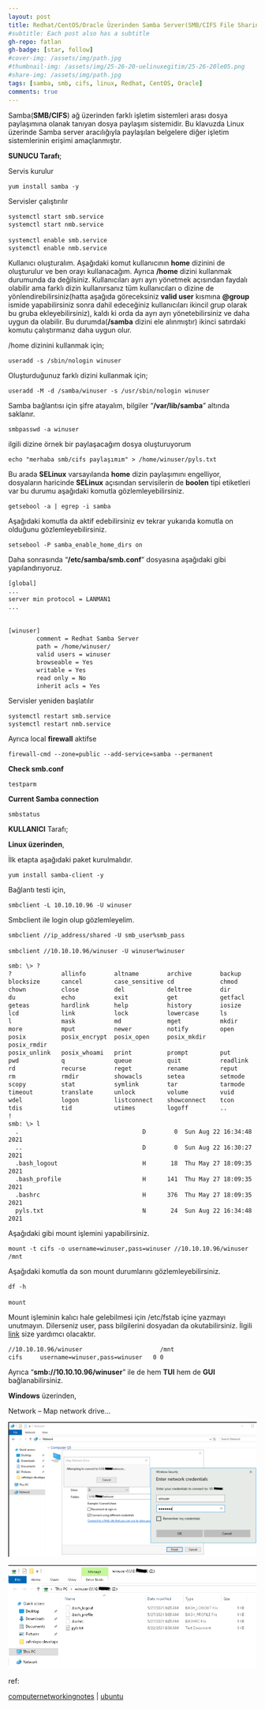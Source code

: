 ```yaml
---
layout: post
title: Redhat/CentOS/Oracle Üzerinden Samba Server(SMB/CIFS File Sharing) Kurulum ve Konfigürasyonu
#subtitle: Each post also has a subtitle
gh-repo: fatlan
gh-badge: [star, follow]
#cover-img: /assets/img/path.jpg
#thumbnail-img: /assets/img/25-26-20-uelinuxegitim/25-26-20le05.png
#share-img: /assets/img/path.jpg
tags: [samba, smb, cifs, linux, Redhat, CentOS, Oracle]
comments: true
---
```


Samba(**SMB/CIFS**) ağ üzerinden farklı işletim sistemleri arası dosya paylaşımına olanak tanıyan dosya paylaşım sistemidir. Bu klavuzda Linux üzerinde Samba server aracılığıyla paylaşılan belgelere diğer işletim sistemlerinin erişimi amaçlanmıştır.

**SUNUCU Tarafı**;

Servis kurulur
~~~
yum install samba -y
~~~

Servisler çalıştırılır
~~~
systemctl start smb.service
systemctl start nmb.service

systemctl enable smb.service
systemctl enable nmb.service
~~~

Kullanıcı oluşturalım. Aşağıdaki komut kullanıcının **home** dizinini de oluşturulur ve ben orayı kullanacağım. Ayrıca **/home** dizini kullanmak durumunda da değilsiniz. Kullanıcıları ayrı ayrı yönetmek açısından faydalı olabilir ama farklı dizin kullanırsanız tüm kullanıcıları o dizine de yönlendirebilirsiniz(hatta aşağıda göreceksiniz **valid user** kısmına **@group** ismide yapabilirsiniz sonra dahil edeceğiniz kullanıcıları ikincil grup olarak bu gruba ekleyebilirsiniz), kaldı ki orda da ayrı ayrı yönetebilirsiniz ve daha uygun da olabilir. Bu durumda(**/samba** dizini ele alınmıştır) ikinci satırdaki komutu çalıştırmanız daha uygun olur.

/home dizinini kullanmak için;
~~~
useradd -s /sbin/nologin winuser
~~~

Oluşturduğunuz farklı dizini kullanmak için;
~~~
useradd -M -d /samba/winuser -s /usr/sbin/nologin winuser
~~~

Samba bağlantısı için şifre atayalım, bilgiler “**/var/lib/samba**” altında saklanır.
~~~
smbpasswd -a winuser
~~~

ilgili dizine örnek bir paylaşacağım dosya oluşturuyorum
~~~
echo "merhaba smb/cifs paylaşımım" > /home/winuser/pyls.txt
~~~

Bu arada **SELinux** varsayılanda **home** dizin paylaşımını engelliyor, dosyaların haricinde **SELinux** açısından servisilerin de **boolen** tipi etiketleri var bu durumu aşağıdaki komutla gözlemleyebilirsiniz.
~~~
getsebool -a | egrep -i samba
~~~

Aşağıdaki komutla da aktif edebilirsiniz ev tekrar yukarıda komutla on olduğunu gözlemleyebilirsiniz.
~~~
setsebool -P samba_enable_home_dirs on
~~~

Daha sonrasında “**/etc/samba/smb.conf**”  dosyasına aşağıdaki gibi yapılandırıyoruz.
~~~
[global]
...
server min protocol = LANMAN1
...


[winuser]
        comment = Redhat Samba Server
        path = /home/winuser/
        valid users = winuser
        browseable = Yes
        writable = Yes
        read only = No
        inherit acls = Yes
~~~

Servisler yeniden başlatılır
~~~
systemctl restart smb.service
systemctl restart nmb.service
~~~

Ayrıca local **firewall** aktifse
~~~
firewall-cmd --zone=public --add-service=samba --permanent
~~~

**Check smb.conf**
~~~
testparm
~~~

**Current Samba connection**
~~~
smbstatus
~~~


**KULLANICI** Tarafı;


**Linux üzerinden**,

İlk etapta aşağıdaki paket kurulmalıdır.
~~~
yum install samba-client -y
~~~

Bağlantı testi için,
~~~
smbclient -L 10.10.10.96 -U winuser
~~~

Smbclient ile login olup gözlemleyelim.
~~~
smbclient //ip_address/shared -U smb_user%smb_pass

smbclient //10.10.10.96/winuser -U winuser%winuser
~~~

~~~
smb: \> ?
?              allinfo        altname        archive        backup         
blocksize      cancel         case_sensitive cd             chmod          
chown          close          del            deltree        dir            
du             echo           exit           get            getfacl        
geteas         hardlink       help           history        iosize         
lcd            link           lock           lowercase      ls             
l              mask           md             mget           mkdir          
more           mput           newer          notify         open           
posix          posix_encrypt  posix_open     posix_mkdir    posix_rmdir    
posix_unlink   posix_whoami   print          prompt         put            
pwd            q              queue          quit           readlink       
rd             recurse        reget          rename         reput          
rm             rmdir          showacls       setea          setmode        
scopy          stat           symlink        tar            tarmode        
timeout        translate      unlock         volume         vuid           
wdel           logon          listconnect    showconnect    tcon           
tdis           tid            utimes         logoff         ..             
!
smb: \> l
  .                                   D        0  Sun Aug 22 16:34:48 2021
  ..                                  D        0  Sun Aug 22 16:30:27 2021
  .bash_logout                        H       18  Thu May 27 18:09:35 2021
  .bash_profile                       H      141  Thu May 27 18:09:35 2021
  .bashrc                             H      376  Thu May 27 18:09:35 2021
  pyls.txt                            N       24  Sun Aug 22 16:34:48 2021
~~~

Aşağıdaki gibi mount işlemini yapabilirsiniz.
~~~
mount -t cifs -o username=winuser,pass=winuser //10.10.10.96/winuser /mnt
~~~

Aşağıdaki komutla da son mount durumlarını gözlemleyebilirsiniz.
~~~
df -h

mount
~~~

Mount işleminin kalıcı hale gelebilmesi için /etc/fstab içine yazmayı unutmayın. Dilerseniz user, pass bilgilerini dosyadan da okutabilirsiniz. İlgili [link](https://askubuntu.com/questions/157128/proper-fstab-entry-to-mount-a-samba-share-on-boot) size yardımcı olacaktır.
~~~
//10.10.10.96/winuser                      /mnt                    cifs 	username=winuser,pass=winuser	0 0
~~~

Ayrıca “**smb://10.10.10.96/winuser**” ile de hem **TUI** hem de **GUI** bağlanabilirsiniz.


**Windows** üzerinden,

Network – Map network drive...

![Crepe](/assets/img/smb-c8/smb-c801.png)

![Crepe](/assets/img/smb-c8/smb-c802.png)



ref:

[computernetworkingnotes](https://www.computernetworkingnotes.com/linux-tutorials/how-to-configure-samba-server-in-redhat-linux.html) | [ubuntu](https://ubuntu.com/tutorials/install-and-configure-samba#1-overview)

